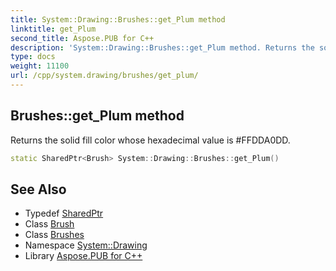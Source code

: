 ```yaml
---
title: System::Drawing::Brushes::get_Plum method
linktitle: get_Plum
second_title: Aspose.PUB for C++
description: 'System::Drawing::Brushes::get_Plum method. Returns the solid fill color whose hexadecimal value is #FFDDA0DD in C++.'
type: docs
weight: 11100
url: /cpp/system.drawing/brushes/get_plum/
---
```

## Brushes::get_Plum method


Returns the solid fill color whose hexadecimal value is #FFDDA0DD.

```cpp
static SharedPtr<Brush> System::Drawing::Brushes::get_Plum()
```

## See Also

* Typedef [SharedPtr](../../../system/sharedptr/)
* Class [Brush](../../brush/)
* Class [Brushes](../)
* Namespace [System::Drawing](../../)
* Library [Aspose.PUB for C++](../../../)

